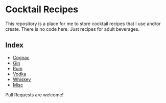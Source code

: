 Cocktail Recipes
=========

This repository is a place for me to store cocktail recipes that I use and/or create. There is no code here. Just recipes for adult beverages.

## Index

* [Cognac](cognac.md)
* [Gin](gin.md)
* [Rum](rum.md)
* [Vodka](vodka.md)
* [Whiskey](whiskey.md)
* [Misc](misc.md)

Pull Requests are welcome!
